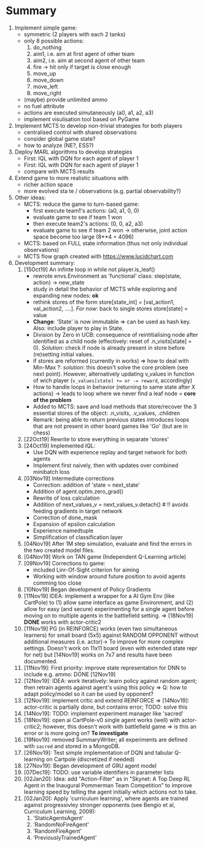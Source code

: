 
# Summary

1. Implement simple game:
    * symmetric (2 players with each 2 tanks)
    * only 8 possible actions:
        1. do_nothing
        1. aim1, i.e. aim at first agent of other team
        1. aim2, i.e. aim at second agent of other team
        1. fire -> hit only if target is close enough
        1. move_up
        1. move_down
        1. move_left
        1. move_right
    * (maybe) provide unlimited ammo
    * no fuel attribute
    * actions are executed simutaneously (a0, a1, a2, a3)
    * implement visulisation tool based on PyGame
1. Implement MCTS to develop non-trivial strategies for both players
    * centralised control with shared observations
    * consider global game state?
    * how to analyze (NE?, ESS?)
1. Deploy MARL algorithms to develop strategies
    * First: IQL with DQN for each agent of player 1
    * First: IQL with DQN for each agent of player 1
    * compare with MCTS results
1. Extend game to more realistic situations with
    * richer action space
    * more evolved sta te / observations (e.g. partial observability?)
1. Other ideas:
    * MCTS: reduce the game to turn-based game:
        * first execute team1's actions: (a0, a1, 0, 0)
        * evaluate game to see if team 1 won
        * then execute team2's actions:  (0, 0, a2, a3)
        * evaluate game to see if team 2 won
    -> otherwise, joint action space become too large (8**4 = 4096)
    * MCTS: based on FULL state information (thus not only individual observations)
    * MCTS flow graph created with https://www.lucidchart.com
1. Development summary:
    1. [15Oct19] An infinte loop in while not player.is_leaf()
        * rewrote envs.Environment as 'functional' class: step(state, action) -> new_state
        * study in detail the behavior of MCTS while exploring and expanding new nodes: **ok**
        * rethink stores of the form store[state_int] = [val_action1, val_action2, ....]. *For now*: back to single stores store[state] = value
        * **Change**: 'State' is now immutable => can be used as hash key. Also: include player to play in State.
        * Division by Zero in UCB: consequence of reintitialising node after identified as a child node (effectively: reset of .n_visits[state] = 0). *Solution*: check if node is already present in store before (re)setting initial values.
        * if stores are reformed (currently in works) => how to deal with Min-Max ?: *solution*: this doesn't solve the core problem (see next point). However, alternatively updating v_values in function of wich player (`v_values[state] += or -= reward`, accordingly)
        * How to handle loops in behavior (returning to same state after X actions) -> leads to loop where we never find a leaf node = **core of the problem**
        * Added to MCTS: save and load methods that store/recover the 3 essential stores of the object: .n_visits, .v_values, .children
        * Remark: being able to return previous states introduces loops that are not present in other board games like 'Go' (but are in chess)
    1. [22Oct19] Rewrite to store everything in separate 'stores'
    1. [24Oct19] Implemented IQL:
        * Use DQN with experience replay and target network for both agents
        * Implement first naively, then with updates over combined minibatch loss
    1. [03Nov19] Intermediate corrections
        * Correction: addition of 'state = next_state'
        * Addition of agent.optim.zero_grad()
        * Rewrite of loss calculation
        * Addition of next_values_v = next_values_v.detach() # !! avoids feeding gradients in target network
        * Correction of done_mask
        * Expansion of epsilon calculation
        * Experience namedtuple
        * Simplification of classification layer
    1. [04Nov19] After 1M step simulation, evaluate and find the errors in the two created model files.
    1. [04Nov19] Work on TAN game (Independent Q-Learning article)
    1. [09Nov19] Corrections to game:
        * included Linr-Of-Sight criterion for aiming
        * Working with window around future position to avoid agents comming too close
    1. [10Nov19] Began development of Policy Gradients
    1. [11Nov19] IDEA: implement a wrapper for a AI Gym Env (like CartPole) to (1) allow same interface as game Environment, and (2) allow for easy (and secure) experimenting for a single agent before moving on to multiple agents in the battlefield setting. => [18Nov19] **DONE** works with actor-critic2
    1. [11Nov19] PG (in REINFORCE) works (even two simultaneous learners) for small board (5x5) against RANDOM OPPONENT without additional measures (i.e. actor)-> To improve for more complex settings. Doesn't work on 11x11 board (even with extended state repr for net) but [14Nov19] works on 7x7 and results have been documented.
    1. [11Nov19]: First priority: improve state representation for DNN to include e.g. ammo: DONE [12Nov19]
    1. [12Nov19]: IDEA: work iteratively: learn policy against random agent; then retrain agents against agent's using this policy => Q: how to adapt policy/model so it can be used by opponent?
    1. [12Nov19]: implement critic and extend REINFORCE => [14Nov19]: actor-critic is partially done, but contains error; TODO: solve this
    1. [14Nov19]: TODO: implement experiment manager like 'sacred' 
    1. [18Nov19]: open ai CartPole-v0 single agent works (well) with actor-critic2; however, this doesn't work with battlefield game => is this an error or is more going on? **To investigate**
    1. [19Nov19]: removed SummaryWriter; all experiments are defined with `sacred` and stored in a MongoDB.
    1. [26Nov19]: Test simple implementation of DQN and tabular Q-learning on Cartpole (discretized if needed)
    1. [27Nov19]: Began development of GRU agent model
    1. [07Dec19]: TODO: use variable identifiers in parameter lists
    1. [02Jan20]: Idea: add "Action-Filter" as in "Skynet: A Top Deep RL Agent in the Inaugural Pommerman Team Competition" to improve learning speed by telling the agent initially which actions not to take.
    1. [02Jan20]: Apply 'curriculum learning', where agents are trained against progressivley stronger opponents (see Bengio et al, Curriculum Learning, 2009):
        1. 'StaticAgentsAgent'
        1. 'RandomNoFireAgent'
        1. 'RandomFireAgent'
        1. 'PreviouslyTrainedAgent'
